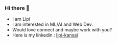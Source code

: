 ### Hi there 👋
- I am Lipi
- I am interested in ML/AI and Web Dev.
- Would love connect and maybe work with you?
- Here is my linkedin : [lipi-kansal](https://www.linkedin.com/in/lipi-kansal)
